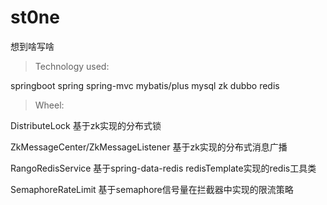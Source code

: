 # st0ne

想到啥写啥

> Technology used:

springboot spring spring-mvc mybatis/plus mysql zk dubbo redis


> Wheel:

DistributeLock 基于zk实现的分布式锁

ZkMessageCenter/ZkMessageListener 基于zk实现的分布式消息广播

RangoRedisService 基于spring-data-redis redisTemplate实现的redis工具类

SemaphoreRateLimit 基于semaphore信号量在拦截器中实现的限流策略
